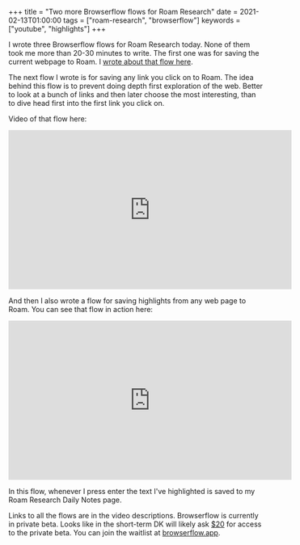 +++
title = "Two more Browserflow flows for Roam Research"
date = 2021-02-13T01:00:00
tags = ["roam-research", "browserflow"]
keywords = ["youtube", "highlights"]
+++

I wrote three Browserflow flows for Roam Research today. None of them took me more than 20-30 minutes to write. The first one was for saving the current webpage to Roam. I [wrote about that flow here](/snippets/2021-02-13-saving-urls-to-roam-with-browserflow/).

The next flow I wrote is for saving any link you click on to Roam. The idea behind this flow is to prevent doing depth first exploration of the web. Better to look at a bunch of links and then later choose the most interesting, than to dive head first into the first link you click on.

Video of that flow here:

<iframe width="560" height="315" src="https://www.youtube.com/embed/KMxnws2Laww" frameborder="0" allow="accelerometer; autoplay; clipboard-write; encrypted-media; gyroscope; picture-in-picture" allowfullscreen></iframe>

And then I also wrote a flow for saving highlights from any web page to Roam. You can see that flow in action here:

<iframe width="560" height="315" src="https://www.youtube.com/embed/MaV0GP4sZoM" frameborder="0" allow="accelerometer; autoplay; clipboard-write; encrypted-media; gyroscope; picture-in-picture" allowfullscreen></iframe>

In this flow, whenever I press enter the text I've highlighted is saved to my Roam Research Daily Notes page.

Links to all the flows are in the video descriptions. Browserflow is currently in private beta. Looks like in the short-term DK will likely ask [$20](https://www.notion.so/dkthehuman/Day-404-Choosing-My-Users-2a6b2c9cfc194fd3b561c370a62c60d5) for access to the private beta. You can join the waitlist at [browserflow.app](https://browserflow.app).
